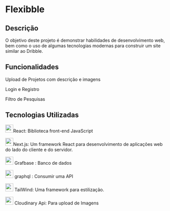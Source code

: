# Flexibble
## Descrição

O objetivo deste projeto é demonstrar habilidades de desenvolvimento web, bem como o uso de algumas tecnologias modernas para construir um site similar ao Dribble.

## Funcionalidades

Upload de Projetos com descrição e imagens

Login e Registro

Filtro de Pesquisas

## Tecnologias Utilizadas
<img  src="https://upload.wikimedia.org/wikipedia/commons/thumb/a/a7/React-icon.svg/1200px-React-icon.svg.png" width="25px">React: Biblioteca front-end JavaScript

<img  src="https://github.com/Teyzinho/SimioSocial/assets/103509649/53c41250-f395-4dc6-9e76-da5b6bddb3bb" width="25px">Next.js: Um framework React para desenvolvimento de aplicações web do lado do cliente e do servidor.

<img  src="https://cdn-1.webcatalog.io/catalog/grafbase/grafbase-icon-filled-256.png?v=1675593731838" width="25px"> Grafbase : Banco de dados

<img  src="https://upload.wikimedia.org/wikipedia/commons/thumb/1/17/GraphQL_Logo.svg/1200px-GraphQL_Logo.svg.png" width="25px"> graphql : Consumir uma API

<img  src="https://viget.imgix.net/tailwind-on-gray.png?auto=format%2Ccompress&crop=focalpoint&fit=crop&fp-x=0.5&fp-y=0.5&ixlib=php-3.3.1&q=90&w=1200&s=3b364fd07ccd56661ac684a4aca524f8" width="25px"> TailWind: Uma framework para estilização.

<div>
  <img src="https://cloudinary-res.cloudinary.com/image/upload/website/cloudinary_web_favicon.png" width="25px"> Cloudinary Api: Para upload de Imagens
 </div>

